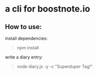 # a cli for boostnote.io

## How to use:
install dependencies:
> npm install

write a diary entry:
> node diary.js -y -c "Superduper Tag!"